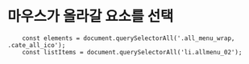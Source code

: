 # 마우스가 올라갈 요소를 선택
        const elements = document.querySelectorAll('.all_menu_wrap, .cate_all_ico');
        const listItems = document.querySelectorAll('li.allmenu_02');
